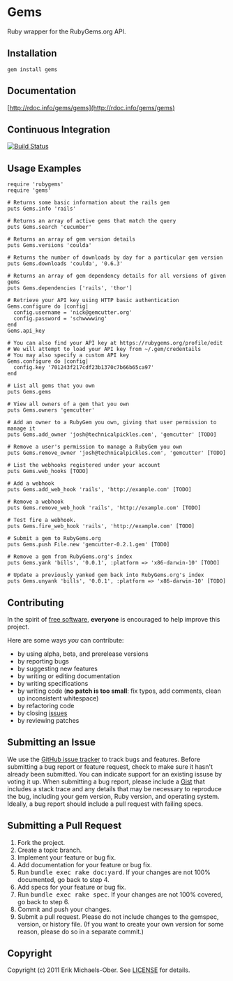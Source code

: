 Gems
====
Ruby wrapper for the RubyGems.org API.

Installation
------------
    gem install gems

Documentation
-------------
[http://rdoc.info/gems/gems](http://rdoc.info/gems/gems)

Continuous Integration
----------------------
[![Build Status](http://travis-ci.org/sferik/gems.png)](http://travis-ci.org/sferik/gems)

Usage Examples
--------------
    require 'rubygems'
    require 'gems'

    # Returns some basic information about the rails gem
    puts Gems.info 'rails'

    # Returns an array of active gems that match the query
    puts Gems.search 'cucumber'

    # Returns an array of gem version details
    puts Gems.versions 'coulda'

    # Returns the number of downloads by day for a particular gem version
    puts Gems.downloads 'coulda', '0.6.3'

    # Returns an array of gem dependency details for all versions of given gems
    puts Gems.dependencies ['rails', 'thor']

    # Retrieve your API key using HTTP basic authentication
    Gems.configure do |config|
      config.username = 'nick@gemcutter.org'
      config.password = 'schwwwwing'
    end
    Gems.api_key

    # You can also find your API key at https://rubygems.org/profile/edit
    # We will attempt to load your API key from ~/.gem/credentails
    # You may also specify a custom API key
    Gems.configure do |config|
      config.key '701243f217cdf23b1370c7b66b65ca97'
    end

    # List all gems that you own
    puts Gems.gems

    # View all owners of a gem that you own
    puts Gems.owners 'gemcutter'

    # Add an owner to a RubyGem you own, giving that user permission to manage it
    puts Gems.add_owner 'josh@technicalpickles.com', 'gemcutter' [TODO]

    # Remove a user's permission to manage a RubyGem you own
    puts Gems.remove_owner 'josh@technicalpickles.com', 'gemcutter' [TODO]

    # List the webhooks registered under your account
    puts Gems.web_hooks [TODO]

    # Add a webhook
    puts Gems.add_web_hook 'rails', 'http://example.com' [TODO]

    # Remove a webhook
    puts Gems.remove_web_hook 'rails', 'http://example.com' [TODO]

    # Test fire a webhook.
    puts Gems.fire_web_hook 'rails', 'http://example.com' [TODO]

    # Submit a gem to RubyGems.org
    puts Gems.push File.new 'gemcutter-0.2.1.gem' [TODO]

    # Remove a gem from RubyGems.org's index
    puts Gems.yank 'bills', '0.0.1', :platform => 'x86-darwin-10' [TODO]

    # Update a previously yanked gem back into RubyGems.org's index
    puts Gems.unyank 'bills', '0.0.1', :platform => 'x86-darwin-10' [TODO]

Contributing
------------
In the spirit of [free software](http://www.fsf.org/licensing/essays/free-sw.html), **everyone** is encouraged to help improve this project.

Here are some ways *you* can contribute:

* by using alpha, beta, and prerelease versions
* by reporting bugs
* by suggesting new features
* by writing or editing documentation
* by writing specifications
* by writing code (**no patch is too small**: fix typos, add comments, clean up inconsistent whitespace)
* by refactoring code
* by closing [issues](https://github.com/sferik/gems/issues)
* by reviewing patches

Submitting an Issue
-------------------
We use the [GitHub issue tracker](https://github.com/sferik/gems/issues) to track bugs and
features. Before submitting a bug report or feature request, check to make sure it hasn't already
been submitted. You can indicate support for an existing issuse by voting it up. When submitting a
bug report, please include a [Gist](https://gist.github.com/) that includes a stack trace and any
details that may be necessary to reproduce the bug, including your gem version, Ruby version, and
operating system. Ideally, a bug report should include a pull request with failing specs.

Submitting a Pull Request
-------------------------
1. Fork the project.
2. Create a topic branch.
3. Implement your feature or bug fix.
4. Add documentation for your feature or bug fix.
5. Run <tt>bundle exec rake doc:yard</tt>. If your changes are not 100% documented, go back to step 4.
6. Add specs for your feature or bug fix.
7. Run <tt>bundle exec rake spec</tt>. If your changes are not 100% covered, go back to step 6.
8. Commit and push your changes.
9. Submit a pull request. Please do not include changes to the gemspec, version, or history file. (If you want to create your own version for some reason, please do so in a separate commit.)

Copyright
---------
Copyright (c) 2011 Erik Michaels-Ober.
See [LICENSE](https://github.com/sferik/gems/blob/master/LICENSE.md) for details.
